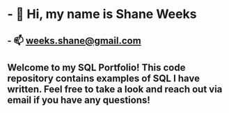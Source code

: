# - 👋 Hi, my name is Shane Weeks
## - 📫 weeks.shane@gmail.com

## Welcome to my SQL Portfolio! This code repository contains examples of SQL I have written. Feel free to take a look and reach out via email if you have any questions!
